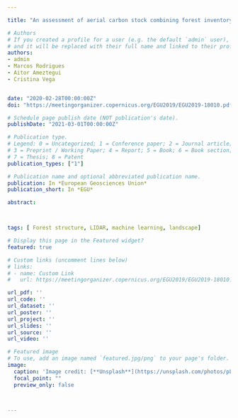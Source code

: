 ```yaml
---

title: "An assessment of aerial carbon stock combining forest inventory data with LiDAR-derived canopy and topography metrics"

# Authors
# If you created a profile for a user (e.g. the default `admin` user), write the username (folder name) here 
# and it will be replaced with their full name and linked to their profile.
authors:
- admin
- Marcos Rodrigues
- Aitor Ameztegui
- Cristina Vega


date: "2020-02-28T00:00:00Z"
doi: "https://meetingorganizer.copernicus.org/EGU2019/EGU2019-18010.pdf"

# Schedule page publish date (NOT publication's date).
publishDate: "2021-03-01T00:00:00Z"

# Publication type.
# Legend: 0 = Uncategorized; 1 = Conference paper; 2 = Journal article;
# 3 = Preprint / Working Paper; 4 = Report; 5 = Book; 6 = Book section;
# 7 = Thesis; 8 = Patent
publication_types: ["1"]

# Publication name and optional abbreviated publication name.
publication: In *European Geosciences Union*
publication_short: In *EGU*

abstract: 



tags: [ Forest structure, LIDAR, machine learning, landscape]

# Display this page in the Featured widget?
featured: true

# Custom links (uncomment lines below)
# links:
# - name: Custom Link
#   url: https://meetingorganizer.copernicus.org/EGU2019/EGU2019-18010.pdf

url_pdf: ''
url_code: ''
url_dataset: ''
url_poster: ''
url_project: ''
url_slides: ''
url_source: ''
url_video: ''

# Featured image
# To use, add an image named `featured.jpg/png` to your page's folder. 
image:
  caption: 'Image credit: [**Unsplash**](https://unsplash.com/photos/pLCdAaMFLTE)'
  focal_point: ""
  preview_only: false



---
```



